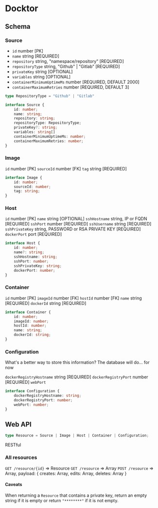 # Docktor

## Schema

### Source
- `id` number [PK]
- `name` string [REQUIRED]
- `repository` string, "namespace/repository" [REQUIRED]
- `repositoryType` string, "Github" | "Gitlab" [REQUIRED]
- `privateKey` string [OPTIONAL]
- `variables` string [OPTIONAL]
- `containerMinimumUptimeMs` number [REQUIRED, DEFAULT 2000]
- `containerMaximumRetries` number [REQUIRED, DEFAULT 3]

```ts
type RepositoryType = "Github" | "Gitlab"

interface Source {
    id: number;
    name: string;
    repository: string;
    repositoryType: RepositoryType;
    privateKey?: string;
    variables: string[]
    containerMinimumUptimeMs: number;
    containerMaximumRetries: number;
}
```

### Image
`id` number [PK]
`sourceId` number [FK]
`tag` string [REQUIRED]

```ts
interface Image {
    id: number;
    sourceId: number;
    tag: string;
}
```

### Host
`id` number [PK]
`name` string [OPTIONAL]
`sshHostname` string, IP or FQDN [REQUIRED]
`sshPort` number [REQUIRED]
`sshUsername` string [REQUIRED]
`sshPrivateKey` string, PASSWORD or RSA PRIVATE KEY [REQUIRED]
`dockerPort` port [REQUIRED]

```ts
interface Host {
    id: number;
    name?: string;
    sshHostname: string;
    sshPort: number;
    sshPrivateKey: string;
    dockerPort: number;
}
```

### Container
`id` number [PK]
`imageId` number [FK]
`hostId` number [FK]
`name` string [REQUIRED]
`dockerId` string [REQUIRED]

```ts
interface Container {
    id: number;
    imageId: number;
    hostId: number;
    name: string;
    dockerId: string;
}
```

### Configuration
What's a better way to store this information? The database will do... for now

`dockerRegistryHostname` string [REQUIRED]
`dockerRegistryPort` number [REQUIRED]
`webPort`

```ts
interface Configuration {
    dockerRegistryHostname: string;
    dockerRegistryPort: number;
    webPort: number;
}
```
## Web API

```ts
type Resource = Source | Image | Host | Container | Configuration;
```

RESTful

### All resources

`GET /resource/{id}` => Resource
`GET /resource` => Array<Resource>
`POST /resource` => Array<Resource>, payload: { creates: Array<Resource>, edits: Array<Resource>, deletes: Array<Resource> }

#### Caveats
When returning a `Resource` that contains a private key, return an empty string if it is empty or return `"********"` if it is not empty.
